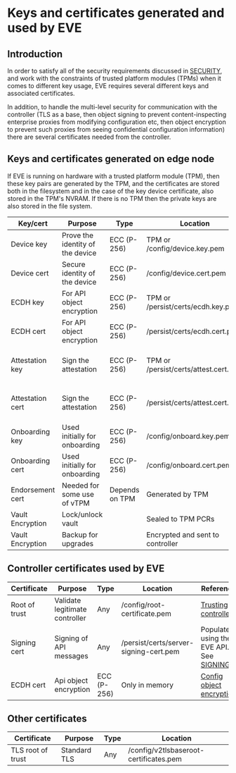 # Keys and certificates generated and used by EVE

## Introduction

In order to satisfy all of the security requirements discussed in [SECURITY](SECURITY.md), and work with the constraints of trusted platform modules (TPMs) when it comes to different key usage, EVE requires several different keys and associated certificates.

In addition, to handle the multi-level security for communication with the controller (TLS as a base, then object signing to prevent content-inspecting enterprise proxies from modifying configuration etc, then object encryption to prevent such proxies from seeing confidential configuration information) there are several certificates needed from the controller.

## Keys and certificates generated on edge node

If EVE is running on hardware with a trusted platform module (TPM), then these key pairs are generated by the TPM, and the certificates are stored both in the filesystem and in the case of the key device certificate, also stored in the TPM's NVRAM. If there is no TPM then the private keys are also stored in the file system.

| Key/cert | Purpose | Type | Location | Reference |
|----------|---------|------|----------|-----------|
| Device key   | Prove the identity of the device |  ECC (P-256) | TPM or /config/device.key.pem | [Identity of EVE](SECURITY.md#identity-of-eves-instance) |
| Device cert  | Secure identity of the device | ECC (P-256) | /config/device.cert.pem | [Identity of EVE](SECURITY.md#identity-of-eves-instance) |
| ECDH key | For API object encryption | ECC (P-256) | TPM or /persist/certs/ecdh.key.pem | [Config object encryption](OBJECT-LEVEL-ENCRYPTION.md) |
| ECDH cert | For API object encryption | ECC (P-256) | /persist/certs/ecdh.cert.pem | [Config object encryption](OBJECT-LEVEL-ENCRYPTION.md) |
| Attestation key | Sign the attestation | ECC (P-256) | TPM or /persist/certs/attest.cert.pem | [Measured Boot and Remote Attestation](https://wiki.lfedge.org/display/EVE/Measured+Boot+and+Remote+Attestation) |
| Attestation cert | Sign the attestation | ECC (P-256) | /persist/certs/attest.cert.pem | [Measured Boot and Remote Attestation](https://wiki.lfedge.org/display/EVE/Measured+Boot+and+Remote+Attestation) |
| Onboarding key | Used initially for onboarding | ECC (P-256) | /config/onboard.key.pem | [Registration](REGISTRATION.md) |
| Onboarding cert | Used initially for onboarding | ECC (P-256) | /config/onboard.cert.pem |  [Registration](REGISTRATION.md) |
| Endorsement cert | Needed for some use of vTPM | Depends on TPM | Generated by TPM | [Identity of EVE](SECURITY.md#identity-of-eves-instance) |
| Vault Encryption | Lock/unlock vault |  | Sealed to TPM PCRs  | [Encrypted Data Store](SECURITY.md#encrypted-data-store) |
| Vault Encryption | Backup for upgrades |  | Encrypted and sent to controller  | [Encrypted Data Store](SECURITY.md#encrypted-data-store) |

## Controller certificates used by EVE

| Certificate | Purpose | Type | Location | Reference |
|-------------|---------|------|----------|-----------|
| Root of trust | Validate legitimate controller | Any | /config/root-certificate.pem | [Trusting controller](SECURITY.md#eve-trusting-its-controller) |
| Signing cert | Signing of API messages | Any | /persist/certs/server-signing-cert.pem | Populated using the EVE API. See [SIGNING](../api/OBJECT-SIGNING.md) |
| ECDH cert | Api object encryption | ECC (P-256) | Only in memory | [Config object encryption](OBJECT-LEVEL-ENCRYPTION.md) |

## Other certificates

| Certificate | Purpose | Type | Location |
|-------------|---------|------|----------|
| TLS root of trust | Standard TLS | Any | /config/v2tlsbaseroot-certificates.pem |
